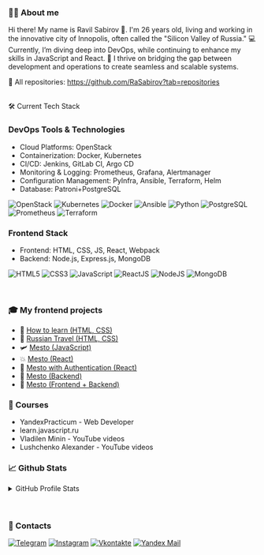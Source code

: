 ### 🙋‍♂️ About me

Hi there! My name is Ravil Sabirov 👋. I'm 26 years old, living and working in the innovative city of Innopolis, often called the "Silicon Valley of Russia."
💻 Currently, I’m diving deep into DevOps, while continuing to enhance my skills in JavaScript and React.
🌟 I thrive on bridging the gap between development and operations to create seamless and scalable systems.

🎨 All repositories: https://github.com/RaSabirov?tab=repositories
</br>
</br>

🛠️ Current Tech Stack
### DevOps Tools & Technologies
- Cloud Platforms: OpenStack
- Containerization: Docker, Kubernetes
- CI/CD: Jenkins, GitLab CI, Argo CD
- Monitoring & Logging: Prometheus, Grafana, Alertmanager
- Configuration Management: PyInfra, Ansible, Terraform, Helm
- Database: Patroni+PostgreSQL

![OpenStack](https://img.shields.io/badge/Openstack-%23f01742.svg?style=for-the-badge&logo=openstack&logoColor=white&style=flat)
![Kubernetes](https://img.shields.io/badge/kubernetes-E34F26?logo=kubernetes5&logoColor=white&style=flat)
![Docker](https://img.shields.io/badge/docker-%230db7ed.svg?style=for-the-badge&logo=docker&logoColor=white&style=flat)
![Ansible](https://img.shields.io/badge/ansible-EE0000?style=plastic&logo=ansible&logoColor=white&style=flat)
![Python](https://img.shields.io/badge/python-3670A0?style=for-the-badge&logo=python&logoColor=ffdd54&style=flat)
![PostgreSQL](https://img.shields.io/badge/PostgreSQL-316192?logo=postgresql&logoColor=white&style=flat)
![Prometheus](https://img.shields.io/badge/Prometheus-E6522C?style=flat-square&logo=prometheus&logoColor=white&style=flat)
![Terraform](https://img.shields.io/badge/Terraform-623CE4?style=for-the-badge&logo=terraform&logoColor=white&style=flat)


### Frontend Stack
- Frontend: HTML, CSS, JS, React, Webpack
- Backend: Node.js,  Express.js, MongoDB

![HTML5](https://img.shields.io/badge/-HTML5-E34F26?logo=html5&logoColor=white&style=flat)
![CSS3](https://img.shields.io/badge/-CSS3-1572B6?logo=html5&logoColor=white&style=flat)
![JavaScript](https://img.shields.io/badge/-JavaScript-F7DF1E?logo=javascript&logoColor=white&style=flat)
![ReactJS](https://img.shields.io/badge/-ReactJS-61DAFB?logo=react&logoColor=white&style=flat)
![NodeJS](https://img.shields.io/badge/-NodeJS-339933?logo=node.js&logoColor=white&style=flat)
![MongoDB](https://img.shields.io/badge/-MongoDB-3DDC84?logo=mongodb&logoColor=white&style=flat)

</br>

### 🎓 My frontend projects

- 📗 [How to learn (HTML, CSS)](https://github.com/RaSabirov/how-to-learn)
- 🔭 [Russian Travel (HTML, CSS)](https://github.com/RaSabirov/russian-travel)
- 🛩️ [Mesto (JavaScript)](https://github.com/RaSabirov/mesto)
- 💥 [Mesto (React)](https://github.com/RaSabirov/mesto-react)
- 🚀 [Mesto with Authentication (React) ](https://github.com/RaSabirov/react-mesto-auth)
- 🔮 [Mesto (Backend)](https://github.com/RaSabirov/express-mesto-gha)
- 🔐 [Mesto (Frontend + Backend)](https://github.com/RaSabirov/react-mesto-api-full)



### 📕 Courses

- YandexPracticum - Web Developer
- learn.javascript.ru
- Vladilen Minin - YouTube videos
- Lushchenko Alexander - YouTube videos

### 📈 Github Stats

<details>
  <summary>GitHub Profile Stats</summary>
  <div>
    <a href="https://github.com/RaSabirov">
    <img height="180em" src="https://github-readme-stats.vercel.app/api/top-langs/?username=RaSabirov&layout=compact&langs_count=7&theme=gotham" />
    <img height="180em" src="https://github-readme-stats.vercel.app/api?username=RaSabirov&show_icons=true&theme=gotham&include_all_commits=true&count_private=true" />
    </a>
  </div>
</details>
</br>
</br>


### 📝 Contacts

[![Telegram](https://img.shields.io/badge/Telegram-090909?style=for-the-badge&logo=telegram&logoColor=white)](https://www.t.me/sbrvrvl)
[![Instagram](https://img.shields.io/badge/Instagram-090909?style=for-the-badge&logo=Instagram&logoColor=white)](https://www.instagram.com/sbrvrvl)
[![Vkontakte](https://img.shields.io/badge/Vkontakte-090909?style=for-the-badge&logo=VK&logoColor=white)](https://vk.com/sbrvrvl)
[![Yandex Mail](https://img.shields.io/badge/yandex_mail-090909?style=for-the-badge&logo=appveyor&logoColor=white)](mailto:sbrvrvl@ya.ru)
